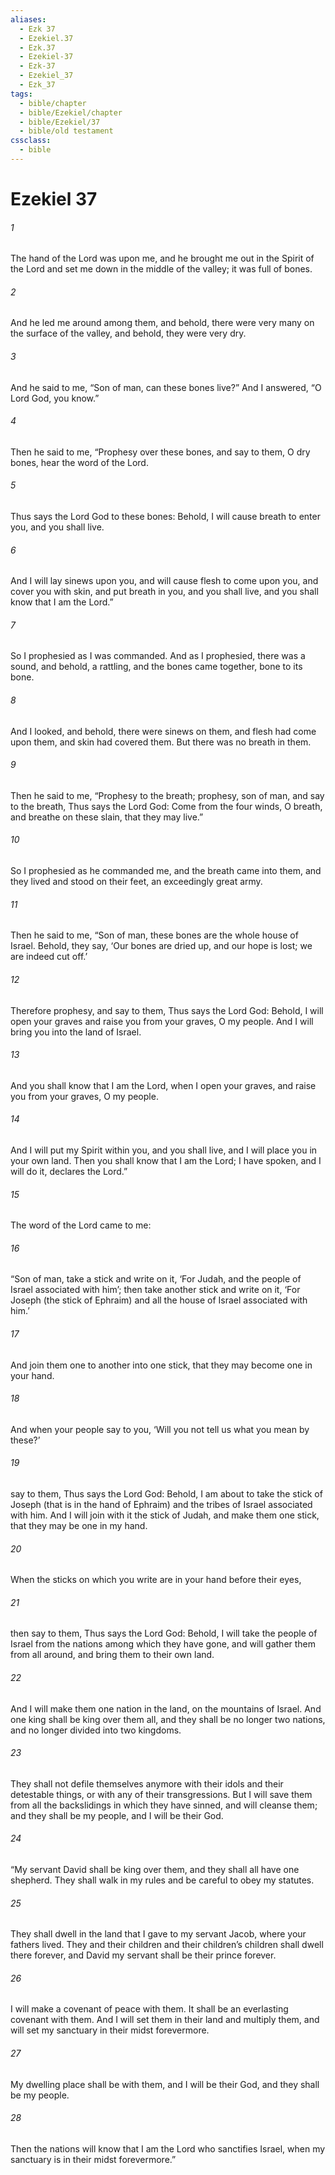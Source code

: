 ```yaml
---
aliases:
  - Ezk 37
  - Ezekiel.37
  - Ezk.37
  - Ezekiel-37
  - Ezk-37
  - Ezekiel_37
  - Ezk_37
tags:
  - bible/chapter
  - bible/Ezekiel/chapter
  - bible/Ezekiel/37
  - bible/old testament
cssclass:
  - bible
---
```


# Ezekiel 37

###### 1
The hand of the Lord was upon me, and he brought me out in the Spirit of the Lord and set me down in the middle of the valley; it was full of bones.
###### 2
And he led me around among them, and behold, there were very many on the surface of the valley, and behold, they were very dry.
###### 3
And he said to me, “Son of man, can these bones live?” And I answered, “O Lord God, you know.”
###### 4
Then he said to me, “Prophesy over these bones, and say to them, O dry bones, hear the word of the Lord.
###### 5
Thus says the Lord God to these bones: Behold, I will cause breath to enter you, and you shall live.
###### 6
And I will lay sinews upon you, and will cause flesh to come upon you, and cover you with skin, and put breath in you, and you shall live, and you shall know that I am the Lord.”
###### 7
So I prophesied as I was commanded. And as I prophesied, there was a sound, and behold, a rattling, and the bones came together, bone to its bone.
###### 8
And I looked, and behold, there were sinews on them, and flesh had come upon them, and skin had covered them. But there was no breath in them.
###### 9
Then he said to me, “Prophesy to the breath; prophesy, son of man, and say to the breath, Thus says the Lord God: Come from the four winds, O breath, and breathe on these slain, that they may live.”
###### 10
So I prophesied as he commanded me, and the breath came into them, and they lived and stood on their feet, an exceedingly great army.
###### 11
Then he said to me, “Son of man, these bones are the whole house of Israel. Behold, they say, ‘Our bones are dried up, and our hope is lost; we are indeed cut off.’
###### 12
Therefore prophesy, and say to them, Thus says the Lord God: Behold, I will open your graves and raise you from your graves, O my people. And I will bring you into the land of Israel.
###### 13
And you shall know that I am the Lord, when I open your graves, and raise you from your graves, O my people.
###### 14
And I will put my Spirit within you, and you shall live, and I will place you in your own land. Then you shall know that I am the Lord; I have spoken, and I will do it, declares the Lord.”
###### 15
The word of the Lord came to me:
###### 16
“Son of man, take a stick and write on it, ‘For Judah, and the people of Israel associated with him’; then take another stick and write on it, ‘For Joseph (the stick of Ephraim) and all the house of Israel associated with him.’
###### 17
And join them one to another into one stick, that they may become one in your hand.
###### 18
And when your people say to you, ‘Will you not tell us what you mean by these?’
###### 19
say to them, Thus says the Lord God: Behold, I am about to take the stick of Joseph (that is in the hand of Ephraim) and the tribes of Israel associated with him. And I will join with it the stick of Judah, and make them one stick, that they may be one in my hand.
###### 20
When the sticks on which you write are in your hand before their eyes,
###### 21
then say to them, Thus says the Lord God: Behold, I will take the people of Israel from the nations among which they have gone, and will gather them from all around, and bring them to their own land.
###### 22
And I will make them one nation in the land, on the mountains of Israel. And one king shall be king over them all, and they shall be no longer two nations, and no longer divided into two kingdoms.
###### 23
They shall not defile themselves anymore with their idols and their detestable things, or with any of their transgressions. But I will save them from all the backslidings in which they have sinned, and will cleanse them; and they shall be my people, and I will be their God.
###### 24
“My servant David shall be king over them, and they shall all have one shepherd. They shall walk in my rules and be careful to obey my statutes.
###### 25
They shall dwell in the land that I gave to my servant Jacob, where your fathers lived. They and their children and their children’s children shall dwell there forever, and David my servant shall be their prince forever.
###### 26
I will make a covenant of peace with them. It shall be an everlasting covenant with them. And I will set them in their land and multiply them, and will set my sanctuary in their midst forevermore.
###### 27
My dwelling place shall be with them, and I will be their God, and they shall be my people.
###### 28
Then the nations will know that I am the Lord who sanctifies Israel, when my sanctuary is in their midst forevermore.”


